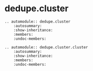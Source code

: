 # dedupe.cluster

```{eval-rst}
.. automodule:: dedupe.cluster
    :autosummary:
    :show-inheritance:
    :members:
    :undoc-members:    
```

```{eval-rst}
.. automodule:: dedupe.cluster.cluster
    :autosummary:
    :show-inheritance:
    :members:
    :undoc-members:    
```
